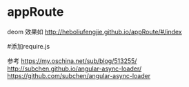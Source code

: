 # appRoute
deom 效果如
http://heboliufengjie.github.io/appRoute/#/index


#添加require.js

参考
https://my.oschina.net/sub/blog/513255/
http://subchen.github.io/angular-async-loader/
https://github.com/subchen/angular-async-loader

